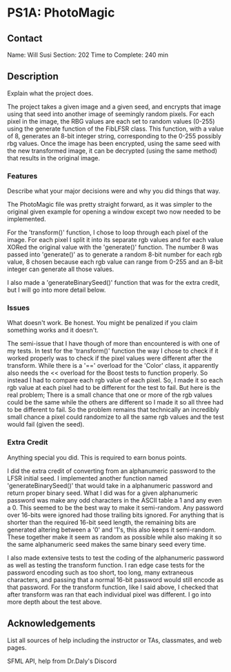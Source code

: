# PS1A: PhotoMagic

## Contact
Name: Will Susi
Section: 202
Time to Complete: 240 min

## Description
Explain what the project does.

The project takes a given image and a given seed, and encrypts that image using that seed into another image of seemingly random pixels. For each pixel in the image, the RBG values are each set to random values (0-255) using the generate function of the FibLFSR class. This function, with a value of 8, generates an 8-bit integer string, corresponding to the 0-255 possibly rbg values. Once the image has been encrypted, using the same seed with the new transformed image, it can be decrypted (using the same method) that results in the original image.

### Features
Describe what your major decisions were and why you did things that way.

The PhotoMagic file was pretty straight forward, as it was simpler to the original given example for opening a window except two now needed to be implemented. 

For the 'transform()' function, I chose to loop through each pixel of the image. For each pixel I split it into its separate rgb values and for each value XORed the original value with the 'generate()' function. The number 8 was passed into 'generate()' as to generate a random 8-bit number for each rgb value, 8 chosen because each rgb value can range from 0-255 and an 8-bit integer can generate all those values.

I also made a 'generateBinarySeed()' function that was for the extra credit, but I will go into more detail below.

### Issues
What doesn't work. Be honest. You might be penalized if you claim something works and it doesn't.

The semi-issue that I have though of more than encountered is with one of my tests. In test for the 'transform()' function the way I chose to check if it worked properly was to check if the pixel values were different after the transform. While there is a '==' overload for the 'Color' class, it apparently also needs the << overload for the Boost tests to function properly. So instead I had to compare each rgb value of each pixel. So, I made it so each rgb value at each pixel had to be different for the test to fail. But here is the real problem; There is a small chance that one or more of the rgb values could be the same while the others are different so I made it so all three had to be different to fail. So the problem remains that technically an incredibly small chance a pixel could randomize to all the same rgb values and the test would fail (given the seed).

### Extra Credit
Anything special you did. This is required to earn bonus points.

I did the extra credit of converting from an alphanumeric password to the LFSR initial seed. I implemented another function named 'generateBinarySeed()' that would take in a alphanumeric password and return proper binary seed. What I did was for a given alphanumeric password was make any odd characters in the ASCII table a 1 and any even a 0. This seemed to be the best way to make it semi-random. Any password over 16-bits were ignored had those trailing bits ignored.
For anything that is shorter than the required 16-bit seed length, the remaining bits are generated altering between a '0' and '1's, this also keeps it semi-random. These together make it seem as random as possible while also making it so the same alphanumeric seed makes the same binary seed every time.

I also made extensive tests to test the coding of the alphanumeric password as well as testing the transform function. I ran edge case tests for the password encoding such as too short, too long, many extraneous characters, and passing that a normal 16-bit password would still encode as that password. For the transform function, like I said above, I checked that after transform was ran that each individual pixel was different. I go into more depth about the test above.

## Acknowledgements
List all sources of help including the instructor or TAs, classmates, and web pages.

SFML API, help from Dr.Daly's Discord

